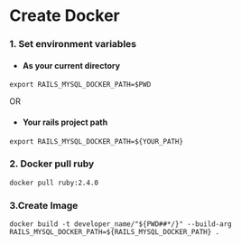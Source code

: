 # Create Docker

### 1. Set environment variables

  - #### As your current directory

```
export RAILS_MYSQL_DOCKER_PATH=$PWD
```

  OR

  - #### Your rails project path

```
export RAILS_MYSQL_DOCKER_PATH=${YOUR_PATH}
```

### 2. Docker pull ruby

`
docker pull ruby:2.4.0
`

### 3.Create Image

```
docker build -t developer_name/"${PWD##*/}" --build-arg RAILS_MYSQL_DOCKER_PATH=${RAILS_MYSQL_DOCKER_PATH} .
```
